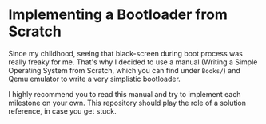 # Implementing a Bootloader from Scratch

Since my childhood, seeing that black-screen during boot process was really freaky for me. That's why I decided to use a manual (Writing a Simple Operating System from Scratch, which you can find under `Books/`) and Qemu emulator to write a very simplistic bootloader.

I highly recommend you to read this manual and try to implement each milestone on your own. This repository should play the role of a solution reference, in case you get stuck.